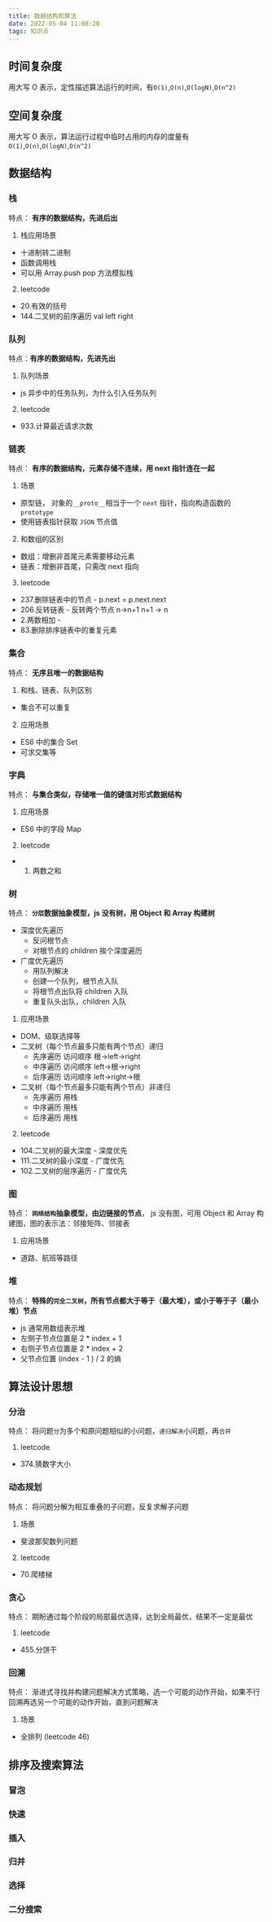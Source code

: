 ```yaml
---
title: 数据结构和算法
date: 2022-05-04 11:08:20
tags: 知识点
---   
```

## 时间复杂度

用大写 O 表示，定性描述算法运行的时间，有`O(1)`,`O(n)`,`O(logN)`,`O(n^2)`

## 空间复杂度

用大写 O 表示，算法运行过程中临时占用的内存的度量有`O(1)`,`O(n)`,`O(logN)`,`O(n^2)`

## 数据结构

### 栈

特点： **有序的数据结构，先进后出**

1. 栈应用场景

- 十进制转二进制
- 函数调用栈
- 可以用 Array.push pop 方法模拟栈

2. leetcode

- 20.有效的括号
- 144.二叉树的前序遍历 val left right

### 队列

特点：**有序的数据结构，先进先出**

1. 队列场景

- js 异步中的任务队列，为什么引入任务队列

2. leetcode

- 933.计算最近请求次数

### 链表

特点： **有序的数据结构，元素存储不连续，用 next 指针连在一起**

1. 场景

- 原型链， 对象的`__proto__`相当于一个 `next` 指针，指向构造函数的 `prototype`
- 使用链表指针获取 `JSON` 节点值

2. 和数组的区别

- 数组：增删非首尾元素需要移动元素
- 链表：增删非首尾，只需改 next 指向

3. leetcode

- 237.删除链表中的节点 - p.next = p.next.next
- 206.反转链表 - 反转两个节点 n->n+1 n+1 -> n
- 2.两数相加 -
- 83.删除排序链表中的重复元素

### 集合

特点： **无序且唯一的数据结构**

1. 和栈、链表、队列区别

- 集合不可以重复

2. 应用场景

- ES6 中的集合 Set
- 可求交集等

### 字典

特点： **与集合类似，存储唯一值的键值对形式数据结构**

1. 应用场景

- ES6 中的字段 Map

2. leetcode
- 1. 两数之和

### 树

特点： **`分层`数据抽象模型，js 没有树，用 Object 和 Array 构建树**

- 深度优先遍历
  - 反问根节点
  - 对根节点的 children 挨个深度遍历
- 广度优先遍历
  - 用队列解决
  - 创建一个队列，根节点入队
  - 将根节点出队将 children 入队
  - 重复队头出队，children 入队

1. 应用场景

- DOM、级联选择等
- 二叉树（每个节点最多只能有两个节点）递归
  - 先序遍历 访问顺序 根->left->right
  - 中序遍历 访问顺序 left->根->right
  - 后序遍历 访问顺序 left->right->根
- 二叉树（每个节点最多只能有两个节点）非递归
  - 先序遍历 用栈
  - 中序遍历 用栈
  - 后序遍历 用栈
2. leetcode
- 104.二叉树的最大深度 - 深度优先
- 111.二叉树的最小深度 - 广度优先
- 102.二叉树的层序遍历 - 广度优先

### 图

特点： **`网络结构`抽象模型，由边链接的节点**， js 没有图，可用 Object 和 Array 构建图，图的表示法：邻接矩阵、邻接表

1. 应用场景

- 道路、航班等路径

### 堆

特点： **特殊的`完全二叉树`，所有节点都大于等于（最大堆），或小于等于子（最小堆）节点**

- js 通常用数组表示堆
- 左侧子节点位置是 2 \* index + 1
- 右侧子节点位置是 2 \* index + 2
- 父节点位置 (index - 1 ) / 2 的熵

## 算法设计思想

### 分治

特点： 将问题`分`为多个和原问题相似的小问题，`递归解决`小问题，再`合并`
1. leetcode
- 374.猜数字大小

### 动态规划

特点： 将问题分解为相互重叠的子问题，反复求解子问题

1. 场景

- 斐波那契数列问题

2. leetcode
- 70.爬楼梯

### 贪心

特点： 期盼通过每个阶段的局部最优选择，达到全局最优，结果不一定是最优

1. leetcode
- 455.分饼干

### 回溯

特点： 渐进式寻找并构建问题解决方式策略，选一个可能的动作开始，如果不行回溯再选另一个可能的动作开始，直到问题解决

1. 场景

- 全排列 (leetcode 46)


## 排序及搜索算法


### 冒泡
### 快速
### 插入
### 归并
### 选择
### 二分搜索